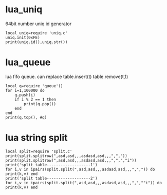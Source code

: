 # lua_uniq
64bit number uniq id generator
  
    local uniq=require 'uniq.c'
    uniq.init(0xFE)
    print(uniq.id(),uniq.str())


# lua_queue
lua fifo queue. can replace table.insert(t) table.remove(t,1)
  
    local q=require 'queue'()
    for i=1,100000 do
        q.push(i)
        if i % 2 == 1 then
            print(q.pop())
        end
    end
    print(q.top(), #q)


# lua string split
    
    local split=require 'split.c'
    print(split.splitrow(",asd,asd,,,asdasd,asd,,,",","))
    print(split.splitrow(",asd,asd,,,asdasd,asd,,,",",","i"))
    print('split table-------------------1')
    for i,v in ipairs(split.split(",asd,asd,,,asdasd,asd,,,",",")) do print(k,v) end
    print('split table-------------------2')
    for i,v in ipairs(split.split(",asd,asd,,,asdasd,asd,,,",",""i")) do print(k,v) end
